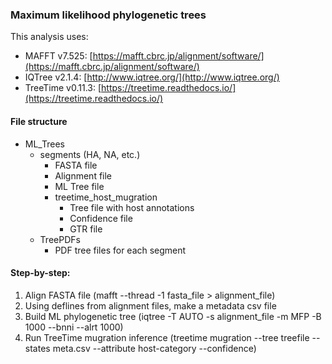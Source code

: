 ### Maximum likelihood phylogenetic trees ###
This analysis uses:
- MAFFT v7.525: [https://mafft.cbrc.jp/alignment/software/](https://mafft.cbrc.jp/alignment/software/)
- IQTree v2.1.4: [http://www.iqtree.org/](http://www.iqtree.org/)
- TreeTime v0.11.3: [https://treetime.readthedocs.io/](https://treetime.readthedocs.io/)

#### File structure ####
- ML_Trees
    - segments (HA, NA, etc.)
        - FASTA file
        - Alignment file
        - ML Tree file
        - treetime_host_mugration
            - Tree file with host annotations
            - Confidence file
            - GTR file
    - TreePDFs
        - PDF tree files for each segment

#### Step-by-step: ####

1. Align FASTA file (mafft --thread -1 fasta_file > alignment_file)
2. Using deflines from alignment files, make a metadata csv file
3. Build ML phylogenetic tree (iqtree -T AUTO -s alignment_file -m MFP -B 1000 --bnni --alrt 1000)
4. Run TreeTime mugration inference (treetime mugration --tree treefile --states meta.csv --attribute host-category --confidence)
